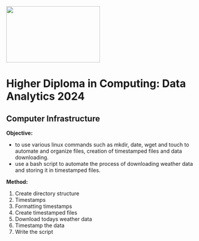 
<img src="https://mjconroy.com/wp-content/uploads/2023/04/ATU-Logo.png" width="250" height="150">

# Higher Diploma in Computing: Data Analytics 2024
##  Computer Infrastructure 


**Objective:**
-  to use various linux commands such as mkdir, date, wget and touch to automate and organize files, creation of timestamped files and data downloading. 
-  use a bash script to automate the process of downloading weather data and storing it in timestamped files. 

**Method:** 

  1. Create directory structure 
  2. Timestamps 
  3. Formatting timestamps 
  4. Create timestamped files 
  5. Download todays weather data 
  6. Timestamp the data 
  7. Write the script </p>
